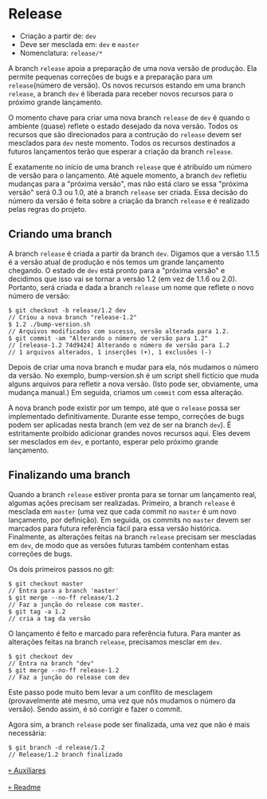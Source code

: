# Release 

- Criação a partir de: `dev` 
- Deve ser mesclada em: `dev` e `master` 
- Nomenclatura: `release/*`

A branch `release` apoia a preparação de uma nova versão de produção. Ela permite pequenas correções de bugs e a preparação para um `release`(número de versão). Os novos recursos estando em uma branch `release`, a branch `dev` é liberada para receber novos recursos para o próximo grande lançamento.

O momento chave para criar uma nova branch `release` de `dev` é quando o ambiente (quase) reflete o estado desejado da nova versão. Todos os recursos que são direcionados para a contrução do `release` devem ser mesclados para `dev` neste momento. Todos os recursos destinados a futuros lançamentos terão que esperar a criação da branch `release`.

É exatamente no início de uma branch `release` que é atribuído um número de versão para o lançamento. Até aquele momento, a branch `dev` refletiu mudanças para a "próxima versão", mas não está claro se essa "próxima versão" será 0.3 ou 1.0, até a branch `release` ser criada. Essa decisão do número da versão é feita sobre a criação da branch `release` e é realizado pelas regras do projeto.

## Criando uma branch

A branch `release` é criada a partir da branch `dev`. Digamos que a versão 1.1.5 é a versão atual de produção e nós temos um grande lançamento chegando. O estado de `dev` está pronto para a "próxima versão" e decidimos que isso vai se tornar a versão 1.2 (em vez de 1.1.6 ou 2.0). Portanto, será criada e dada a branch `release` um nome que reflete o novo número de versão:

```
$ git checkout -b release/1.2 dev
// Criou a nova branch "release-1.2"
$ 1.2 ./bump-version.sh
// Arquivos modificados com sucesso, versão alterada para 1.2.
$ git commit -am "Alterando o número de versão para 1.2"
// [release-1.2 74d9424] Alterando o número de versão para 1.2
// 1 arquivos alterados, 1 inserções (+), 1 exclusões (-)
```

Depois de criar uma nova branch e mudar para ela, nós mudamos o número da versão. No exemplo, bump-version.sh é um script shell fictício que muda alguns arquivos para refletir a nova versão. (Isto pode ser, obviamente, uma mudança manual.) Em seguida, criamos um `commit` com essa alteração.

A nova branch pode existir por um tempo, até que o `release` possa ser implementado definitivamente. Durante esse tempo, correções de bugs podem ser aplicadas nesta branch (em vez de ser na branch `dev`). É estritamente proibido adicionar grandes novos recursos aqui. Eles devem ser mesclados em `dev`, e portanto, esperar pelo próximo grande lançamento.

## Finalizando uma branch

Quando a branch `release` estiver pronta para se tornar um lançamento real, algumas ações precisam ser realizadas. Primeiro, a branch `release` é mesclada em `master` (uma vez que cada commit no `master` é um novo lançamento, por definição). Em seguida, os commits no `master` devem ser marcados para futura referência fácil para essa versão histórica. Finalmente, as alterações feitas na branch `release` precisam ser mescladas em `dev`, de modo que as versões futuras também contenham estas correções de bugs.

Os dois primeiros passos no git: 

```
$ git checkout master
// Entra para a branch 'master'
$ git merge --no-ff release/1.2
// Faz a junção do release com master.
$ git tag -a 1.2
// cria a tag da versão
```

O lançamento é feito e marcado para referência futura. 
Para manter as alterações feitas na branch `release`, precisamos mesclar em `dev`. 

```
$ git checkout dev
// Entra na branch "dev"
$ git merge --no-ff release-1.2
// Faz a junção do release com dev
```

Este passo pode muito bem levar a um conflito de mesclagem (provavelmente até mesmo, uma vez que nós mudamos o número da versão). Sendo assim, é só corrigir e fazer o commit.

Agora sim, a branch `release` pode ser finalizada, uma vez que não é mais necessária: 

```
$ git branch -d release/1.2
// Release/1.2 branch finalizado
```

[&#65513; Auxiliares](https://github.com/doc-solutions/documentation-gitflow/blob/master/source/branches/supporting.md)

[&#65513; Readme](https://github.com/doc-solutions/documentation-gitflow/blob/master/README.md)